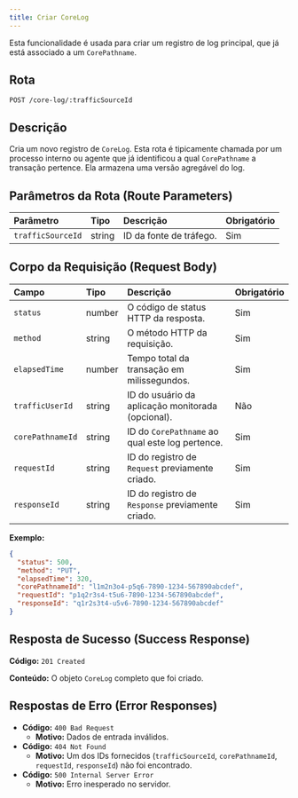 ```yaml
---
title: Criar CoreLog
---
```


Esta funcionalidade é usada para criar um registro de log principal, que já está associado a um `CorePathname`.

## Rota

`POST /core-log/:trafficSourceId`

## Descrição

Cria um novo registro de `CoreLog`. Esta rota é tipicamente chamada por um processo interno ou agente que já identificou a qual `CorePathname` a transação pertence. Ela armazena uma versão agregável do log.

## Parâmetros da Rota (Route Parameters)

| Parâmetro         | Tipo   | Descrição               | Obrigatório |
| :---------------- | :----- | :---------------------- | :---------- |
| `trafficSourceId` | string | ID da fonte de tráfego. | Sim         |

## Corpo da Requisição (Request Body)

| Campo            | Tipo   | Descrição                                         | Obrigatório |
| :--------------- | :----- | :------------------------------------------------ | :---------- |
| `status`         | number | O código de status HTTP da resposta.              | Sim         |
| `method`         | string | O método HTTP da requisição.                      | Sim         |
| `elapsedTime`    | number | Tempo total da transação em milissegundos.        | Sim         |
| `trafficUserId`  | string | ID do usuário da aplicação monitorada (opcional). | Não         |
| `corePathnameId` | string | ID do `CorePathname` ao qual este log pertence.   | Sim         |
| `requestId`      | string | ID do registro de `Request` previamente criado.   | Sim         |
| `responseId`     | string | ID do registro de `Response` previamente criado.  | Sim         |

**Exemplo:**

```json
{
  "status": 500,
  "method": "PUT",
  "elapsedTime": 320,
  "corePathnameId": "l1m2n3o4-p5q6-7890-1234-567890abcdef",
  "requestId": "p1q2r3s4-t5u6-7890-1234-567890abcdef",
  "responseId": "q1r2s3t4-u5v6-7890-1234-567890abcdef"
}
```

## Resposta de Sucesso (Success Response)

**Código:** `201 Created`

**Conteúdo:** O objeto `CoreLog` completo que foi criado.

## Respostas de Erro (Error Responses)

- **Código:** `400 Bad Request`
  - **Motivo:** Dados de entrada inválidos.
- **Código:** `404 Not Found`
  - **Motivo:** Um dos IDs fornecidos (`trafficSourceId`, `corePathnameId`, `requestId`, `responseId`) não foi encontrado.
- **Código:** `500 Internal Server Error`
  - **Motivo:** Erro inesperado no servidor.
